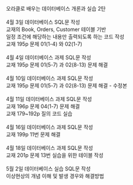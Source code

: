 오라클로 배우는 데이터베이스 개론과 실습 2탄<br><br>
4월 3일 데이터베이스 SQL문 작성 <br>
교재의 Book, Orders, Customer 테이블 기반<br>
일정 조건에 해당하는 내용만 출력되도록 하는 코드 작성<br>
교재 195p 문제 01(1-4) 와 02(1-7) <br><br>
4월 4일 데이터베이스 과제 SQL문 작성 <br>
교재 195p 문제 01(5-7) 과 02(8-13) 문제 해결<br><br>
4월 10일 데이터베이스 과제 SQL문 작성<br>
교재 195p 문제 01(5-7) 과 02(8-13) 문제 해결 - 수정본<br><br>
4월 11일 데이터베이스 과제 SQL문 작성 <br>
교재 196p 문제 04(1-7) 문제 해결<br>
교재 179~192p 질의 코드 실습<br><br>
4월 16일 데이터베이스 과제 SQL문 작성<br>
교재 199p 11번 문제 해결<br><br>
4월 18일 데이터베이스 과제 SQL문 작성<br>
교재 201p 문제 13번 실습을 위한 테이블 작성<br><br>
5월 2일 데이터베이스 실습 SQL문 작성<br>
이상현상의 개념 이해 및 발생 경우와 해결방법 <br><br> 
